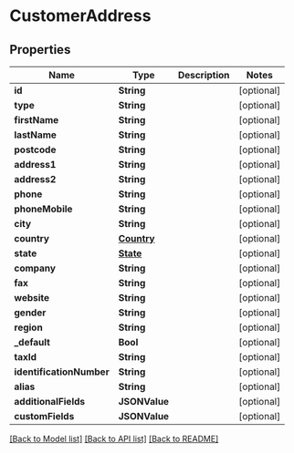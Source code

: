 # CustomerAddress

## Properties
Name | Type | Description | Notes
------------ | ------------- | ------------- | -------------
**id** | **String** |  | [optional] 
**type** | **String** |  | [optional] 
**firstName** | **String** |  | [optional] 
**lastName** | **String** |  | [optional] 
**postcode** | **String** |  | [optional] 
**address1** | **String** |  | [optional] 
**address2** | **String** |  | [optional] 
**phone** | **String** |  | [optional] 
**phoneMobile** | **String** |  | [optional] 
**city** | **String** |  | [optional] 
**country** | [**Country**](Country.md) |  | [optional] 
**state** | [**State**](State.md) |  | [optional] 
**company** | **String** |  | [optional] 
**fax** | **String** |  | [optional] 
**website** | **String** |  | [optional] 
**gender** | **String** |  | [optional] 
**region** | **String** |  | [optional] 
**_default** | **Bool** |  | [optional] 
**taxId** | **String** |  | [optional] 
**identificationNumber** | **String** |  | [optional] 
**alias** | **String** |  | [optional] 
**additionalFields** | **JSONValue** |  | [optional] 
**customFields** | **JSONValue** |  | [optional] 

[[Back to Model list]](../README.md#documentation-for-models) [[Back to API list]](../README.md#documentation-for-api-endpoints) [[Back to README]](../README.md)


